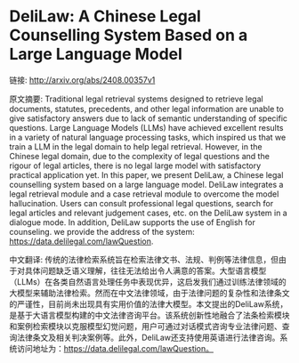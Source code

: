 # DeliLaw: A Chinese Legal Counselling System Based on a Large Language Model

链接: http://arxiv.org/abs/2408.00357v1

原文摘要:
Traditional legal retrieval systems designed to retrieve legal documents,
statutes, precedents, and other legal information are unable to give
satisfactory answers due to lack of semantic understanding of specific
questions. Large Language Models (LLMs) have achieved excellent results in a
variety of natural language processing tasks, which inspired us that we train a
LLM in the legal domain to help legal retrieval. However, in the Chinese legal
domain, due to the complexity of legal questions and the rigour of legal
articles, there is no legal large model with satisfactory practical application
yet. In this paper, we present DeliLaw, a Chinese legal counselling system
based on a large language model. DeliLaw integrates a legal retrieval module
and a case retrieval module to overcome the model hallucination. Users can
consult professional legal questions, search for legal articles and relevant
judgement cases, etc. on the DeliLaw system in a dialogue mode. In addition,
DeliLaw supports the use of English for counseling. we provide the address of
the system: https://data.delilegal.com/lawQuestion.

中文翻译:
传统的法律检索系统旨在检索法律文书、法规、判例等法律信息，但由于对具体问题缺乏语义理解，往往无法给出令人满意的答案。大型语言模型（LLMs）在各类自然语言处理任务中表现优异，这启发我们通过训练法律领域的大模型来辅助法律检索。然而在中文法律领域，由于法律问题的复杂性和法律条文的严谨性，目前尚未出现具有实用价值的法律大模型。本文提出的DeliLaw系统，是基于大语言模型构建的中文法律咨询平台。该系统创新性地融合了法条检索模块和案例检索模块以克服模型幻觉问题，用户可通过对话模式咨询专业法律问题、查询法律条文及相关判决案例等。此外，DeliLaw还支持使用英语进行法律咨询。系统访问地址为：https://data.delilegal.com/lawQuestion。
